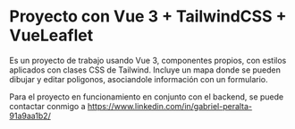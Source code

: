 # Proyecto con Vue 3 + TailwindCSS + VueLeaflet

Es un proyecto de trabajo usando Vue 3, componentes propios, con estilos
aplicados con clases CSS de Tailwind. Incluye un mapa donde se pueden
dibujar y editar poligonos, asociandole información con un formulario.

Para el proyecto en funcionamiento en conjunto con el backend, se puede contactar conmigo a https://www.linkedin.com/in/gabriel-peralta-91a9aa1b2/
